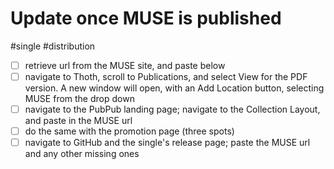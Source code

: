 # Update once MUSE is published

#single #distribution

- [ ] retrieve url from the MUSE site, and paste below
- [ ] navigate to Thoth, scroll to Publications, and select View for the PDF version. A new window will open, with an Add Location button, selecting MUSE from the drop down
- [ ] navigate to the PubPub landing page; navigate to the Collection Layout, and paste in the MUSE url
- [ ] do the same with the promotion page (three spots)
- [ ] navigate to GitHub and the single's release page; paste the MUSE url and any other missing ones
